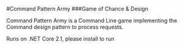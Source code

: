 #Command Pattern Army
###Game of Chance & Design

Command Pattern Army is a Command Line game implementing the Command design pattern to process requests.

Runs on .NET Core 2.1, please install to run